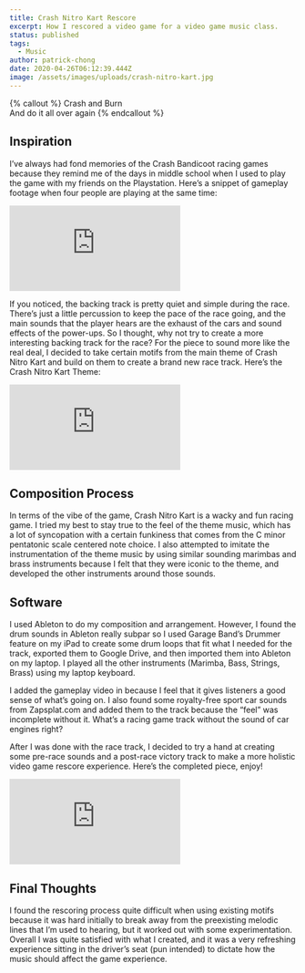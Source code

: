 ```yaml
---
title: Crash Nitro Kart Rescore
excerpt: How I rescored a video game for a video game music class.
status: published
tags:
  - Music
author: patrick-chong
date: 2020-04-26T06:12:39.444Z
image: /assets/images/uploads/crash-nitro-kart.jpg
---
```


{% callout %}
Crash and Burn <br> And do it all over again
{% endcallout %}

## Inspiration

I’ve always had fond memories of the Crash Bandicoot racing games because they remind me of the days in middle school when I used to play the game with my friends on the Playstation. Here’s a snippet of gameplay footage when four people are playing at the same time:

<div class="embed-container"><iframe src="https://www.youtube-nocookie.com/embed/5TZL1hyg0k0?t=46" frameborder="0" allow="accelerometer; autoplay; encrypted-media; gyroscope; picture-in-picture" allowfullscreen></iframe></div>

If you noticed, the backing track is pretty quiet and simple during the race. There’s just a little percussion to keep the pace of the race going, and the main sounds that the player hears are the exhaust of the cars and sound effects of the power-ups. So I thought, why not try to create a more interesting backing track for the race? For the piece to sound more like the real deal, I decided to take certain motifs from the main theme of Crash Nitro Kart and build on them to create a brand new race track. Here’s the Crash Nitro Kart Theme:

<div class="embed-container"><iframe src="https://www.youtube-nocookie.com/embed/G_FD6SyEKxY" frameborder="0" allow="accelerometer; autoplay; encrypted-media; gyroscope; picture-in-picture" allowfullscreen></iframe></div>

## Composition Process

In terms of the vibe of the game, Crash Nitro Kart is a wacky and fun racing game. I tried my best to stay true to the feel of the theme music, which has a lot of syncopation with a certain funkiness that comes from the C minor pentatonic scale centered note choice.
I also attempted to imitate the instrumentation of the theme music by using similar sounding marimbas and brass instruments because I felt that they were iconic to the theme, and developed the other instruments around those sounds.

## Software

I used Ableton to do my composition and arrangement. However, I found the drum sounds in Ableton really subpar so I used Garage Band’s Drummer feature on my iPad to create some drum loops that fit what I needed for the track, exported them to Google Drive, and then imported them into Ableton on my laptop. I played all the other instruments (Marimba, Bass, Strings, Brass) using my laptop keyboard.

I added the gameplay video in because I feel that it gives listeners a good sense of what’s going on. I also found some royalty-free sport car sounds from Zapsplat.com and added them to the track because the “feel” was incomplete without it. What’s a racing game track without the sound of car engines right?

After I was done with the race track, I decided to try a hand at creating some pre-race sounds and a post-race victory track to make a more holistic video game rescore experience. Here’s the completed piece, enjoy!

<div class="embed-container"><iframe src="https://www.youtube-nocookie.com/embed/STaOq2fts28" frameborder="0" allow="accelerometer; autoplay; encrypted-media; gyroscope; picture-in-picture" allowfullscreen></iframe></div>

## Final Thoughts

I found the rescoring process quite difficult when using existing motifs because it was hard initially to break away from the preexisting melodic lines that I’m used to hearing, but it worked out with some experimentation. Overall I was quite satisfied with what I created, and it was a very refreshing experience sitting in the driver’s seat (pun intended) to dictate how the music should affect the game experience.
